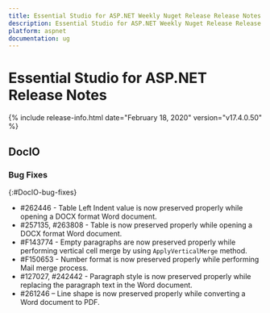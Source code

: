 ```yaml
---
title: Essential Studio for ASP.NET Weekly Nuget Release Release Notes  
description: Essential Studio for ASP.NET Weekly Nuget Release Release Notes  
platform: aspnet
documentation: ug
---
```


# Essential Studio for ASP.NET  Release Notes  

{% include release-info.html date="February 18, 2020"  version="v17.4.0.50" %} 






## DocIO

### Bug Fixes
{:#DocIO-bug-fixes}

* \#262446 - Table Left Indent value is now preserved properly while opening a DOCX format Word document.
* \#257135, \#263808 - Table is now preserved properly while opening a DOCX format Word document.
* \#F143774 - Empty paragraphs are now preserved properly while performing vertical cell merge by using `ApplyVerticalMerge` method.
* \#F150653 - Number format is now preserved properly while performing Mail merge process.
* \#127027, \#242442 - Paragraph style is now preserved properly while replacing the paragraph text in the Word document.
* \#261246 – Line shape is now preserved properly while converting a Word document to PDF.
